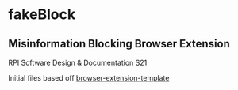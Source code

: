 # fakeBlock
## Misinformation Blocking Browser Extension

RPI Software Design & Documentation S21

Initial files based off [browser-extension-template](https://github.com/fregante/browser-extension-template)
